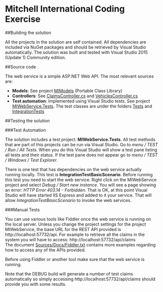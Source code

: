 # Mitchell International Coding Exercise

##Building the solution

All the projects in the solution are self contained. All dependencies are included via NuGet packages and should be retrieved by Visual Studio automatically.
The solution was built and tested with Visual Studio 2015 (Update 1) Community edition.

##Source code

The web service is a simple ASP.NET Web API. The most relevant sources are: 
- **Models**: See project [MIModels](Sources/MIModels) (Portable Class Library)
- **Controllers**: See [ClaimsController.cs](Sources/MIWebService/Controllers) and [VehiclesController.cs](Sources/MIWebService/VehiclesController.cs)
- **Test automation**: Implemented using Visual Studio tests. See project [MIWebService.Tests](Sources/MIWebService.Tests). The test classes are under the folders [Tests](Sources/MIWebService.Tests/Tests) and [IntegrationTests](Sources/MIWebService.Tests/IntegrationTests)

##Testing the solution

###Test Automation

The solution includes a test project: **MIWebService.Tests**. All test methods that are part of this projects can be run via Visual Studio. Go to *menu / TEST / Run / All Tests*. When you do this Visual Studio will show a test pane listing all tests and their status. If the test pane does not appear go to *menu / TEST / Windows / Test Explorer*. 

There is one test that has dependencies on the web service actually running locally. This test is **IntegrationTestBasicScenario**. Before running this test you need to start the web service. Right click on the MIWebService project and select *Debug / Start new instance*. You will see a page showing an error: *HTTP Error 403.14 - Forbidden*. That is OK, at this point Visual Studio will have started IIS Express and added to it your service. That will allow *IntegrationTestBasicScenario* to invoke the web services.

###Manual Tests 

You can use various tools like Fiddler once the web service is running on the local server. Unless you change the project settings for the project MIWebService, the base URL for the REST API provided is http://localhost:57732/api. For example to retrieve all the claims in the system you will have to access: http://localhost:57732/api/claims  
The document [Sources/Docs/Fiddler.txt](Sources/Docs/Fiddler.txt) contains more examples regarding how to access any of the APIs provided.  

Before using Fiddler or another tool make sure that the web service is running.

Note that the DEBUG build will generate a number of test claims automatically so simply accessing http://localhost:57732/api/claims should provide you with some results.
